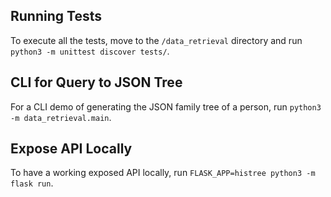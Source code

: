 ## Running Tests
To execute all the tests, move to the `/data_retrieval` directory and run `python3 -m unittest discover tests/`.

## CLI for Query to JSON Tree
For a CLI demo of generating the JSON family tree of a person, run `python3 -m data_retrieval.main`.

## Expose API Locally
To have a working exposed API locally, run `FLASK_APP=histree python3 -m flask run`.
